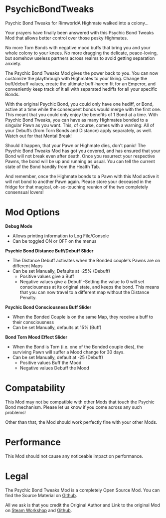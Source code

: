 # PsychicBondTweaks
Psychic Bond Tweaks for RimworldA Highmate walked into a colony… 

Your prayers have finally been answered with this Psychic Bond Tweaks Mod that allows better control over those pesky Highmates. 

No more Torn Bonds with negative mood buffs that bring you and your whole colony to your knees. No more dragging the delicate, peace-loving, but somehow useless partners across realms to avoid getting separation anxiety.

The Psychic Bond Tweaks Mod gives the power back to you. You can now customize the playthrough with Highmates to your liking. Change the buff/debuff values, create the ultimate buff-harem fit for an Emperor, and conveniently keep track of it all with separated hediffs for all your specific Bonds.

With the original Psychic Bond, you could only have one hediff, or Bond, active at a time while the consequent bonds would merge with the first one. This meant that you could only enjoy the benefits of 1 Bond at a time. With Psychic Bond Tweaks, you can have as many Highmates bonded to a singular Pawn as you want. This, of course, comes with a warning: All of your Debuffs (from Torn Bonds and Distance) apply separately, as well. Watch out for that Mental Break!

Should it happen, that your Pawn or Highmate dies, don't panic! The Psychic Bond Tweaks Mod has got you covered, and has ensured that your Bond will not break even after death. Once you resurrect your respective Pawns, the bond will be up and running as usual. You can tell the current state of the Bond handily from the Health Tab. 

And remember, once the Highmate bonds to a Pawn with this Mod active it will not bond to another Pawn again. Please store your deceased in the fridge for that magical, oh-so-touching reunion of the two completely consensual lovers!

# Mod Options
**Debug Mode**
- Allows printing information to Log File/Console
- Can be toggled ON or OFF on the menus

**Psychic Bond Distance Buff/Debuff Slider**
- The Distance Debuff activates when the Bonded couple's Pawns are on different Maps
- Can be set Manually, Defaults at -25% (Debuff)
  - Positive values give a Buff
  - Negative values give a Debuff
-Setting the value to 0 will set consciousness at its original state, and keeps the bond. This means that you can now travel to a different map without the Distance Penalty.

**Psychic Bond Consciousness Buff Slider**
- When the Bonded Couple is on the same Map, they receive a buff to their consciousness
- Can be set Manually, defaults at 15% (Buff)

**Bond Torn Mood Effect Slider**
- When the Bond is Torn (i.e. one of the Bonded couple dies), the surviving Pawn will suffer a Mood change for 30 days.
- Can be set Manually, default at -25 (Debuff)
  - Positive values Buff the Mood
  - Negative values Debuff the Mood

# Compatability
This Mod may not be compatible with other Mods that touch the Psychic Bond mechanism. Please let us know if you come across any such problems!

Other than that, the Mod should work perfectly fine with your other Mods.

# Performance
This Mod should not cause any noticeable impact on performance.

# Legal
The Psychic Bond Tweaks Mod is a completely Open Source Mod. You can find the Source Material on [Github](https://github.com/yowave/PsychicBondTweaks).

All we ask is that you credit the Original Author and Link to the original Mod on [Steam Workshop](https://steamcommunity.com/sharedfiles/filedetails/?id=3113691710) and [Github](https://github.com/yowave/PsychicBondTweaks).
